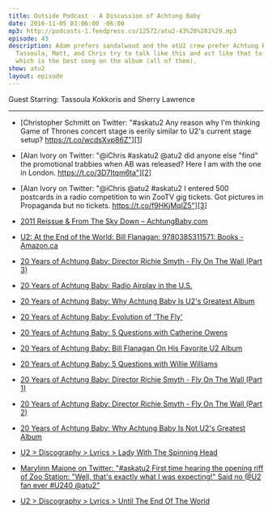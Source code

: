 ```yaml
---
title: Outside Podcast - A Discussion of Achtung Baby
date: 2016-11-05 03:06:00 -06:00
mp3: http://podcasts-1.feedpress.co/12572/atu2-43%20%281%29.mp3
episode: 43
description: Adam prefers sandalwood and the atU2 crew prefer Achtung Baby. Sherry,
  Tassoula, Matt, and Chris try to talk like this and act like that to figure out
  which is the best song on the album (all of them).
show: atu2
layout: episode
---
```


Guest Starring: Tassoula Kokkoris and Sherry Lawrence

***

* [Christopher Schmitt on Twitter: "#askatu2 Any reason why I'm thinking Game of Thrones concert stage is eerily similar to U2's current stage setup? https://t.co/wcdsXvp86Z"][1]

* [Alan Ivory on Twitter: "@iChris #askatu2 @atu2 did anyone else "find" the promotional trabbies when AB was released? Here I am with the one in London. https://t.co/3D7Itqm6ta"][2]

* [Alan Ivory on Twitter: "@iChris @atu2 #askatu2 I entered 500 postcards in a radio competition to win ZooTV gig tickets. Got pictures in Propaganda but no tickets. https://t.co/f9HKjMqIZ5"][3]

* [2011 Reissue &amp; From The Sky Down – AchtungBaby.com][4]

* [U2: At the End of the World: Bill Flanagan: 9780385311571: Books - Amazon.ca][5]

* [20 Years of Achtung Baby: Director Richie Smyth - Fly On The Wall (Part 3)][6]

* [20 Years of Achtung Baby: Radio Airplay in the U.S.][7]

* [20 Years of Achtung Baby: Why Achtung Baby Is U2's Greatest Album][8]

* [20 Years of Achtung Baby: Evolution of 'The Fly'][9]

* [20 Years of Achtung Baby: 5 Questions with Catherine Owens][10]

* [20 Years of Achtung Baby: Bill Flanagan On His Favorite U2 Album][11]

* [20 Years of Achtung Baby: 5 Questions with Willie Williams][12]

* [20 Years of Achtung Baby: Director Richie Smyth - Fly On The Wall (Part 1)][13]

* [20 Years of Achtung Baby: Director Richie Smyth - Fly On The Wall (Part 2)][14]

* [20 Years of Achtung Baby: Why Achtung Baby Is Not U2's Greatest Album][15]

* [U2 &gt; Discography &gt; Lyrics &gt; Lady With The Spinning Head][16]

* [Marylinn Maione on Twitter: "#askatu2 First time hearing the opening riff of Zoo Station: "Well, that's exactly what I was expecting!" Said no @U2 fan ever #U240 @atu2"][17]

* [U2 &gt; Discography &gt; Lyrics &gt; Until The End Of The World][18]

[1]: https://twitter.com/teleject/status/785243022669778945
[2]: https://twitter.com/i/web/status/794252363662032897
[3]: https://twitter.com/alsy01/status/794253363642826760
[4]: http://achtungbaby.com/2011-reissue-from-the-sky-down/
[5]: https://www.amazon.ca/U2-End-World-Bill-Flanagan/dp/0385311575
[6]: http://www.atu2.com/news/20-years-of-achtung-baby-director-richie-smyth-fly-on-the-wall-part-3.html
[7]: http://www.atu2.com/news/20-years-of-achtung-baby-radio-airplay-in-the-us.html
[8]: http://www.atu2.com/news/20-years-of-achtung-baby-why-achtung-baby-is-u2s-greatest-album.html
[9]: http://www.atu2.com/news/20-years-of-achtung-baby-evolution-of-the-fly.html
[10]: http://www.atu2.com/news/20-years-of-achtung-baby-5-questions-with-catherine-owens.html
[11]: http://www.atu2.com/news/20-years-of-achtung-baby-bill-flanagan-on-his-favorite-u2-album.html
[12]: http://www.atu2.com/news/20-years-of-achtung-baby-5-questions-with-willie-williams.html
[13]: http://www.atu2.com/news/20-years-of-achtung-baby-director-richie-smyth-fly-on-the-wall-part-1.html
[14]: http://www.atu2.com/news/20-years-of-achtung-baby-director-richie-smyth-fly-on-the-wall-part-2.html
[15]: http://www.atu2.com/news/20-years-of-achtung-baby-why-achtung-baby-is-not-u2s-greatest-album.html
[16]: http://www.u2.com/lyrics/75
[17]: https://twitter.com/msmarylinn/status/794359902256906241
[18]: http://www.u2.com/lyrics/159
